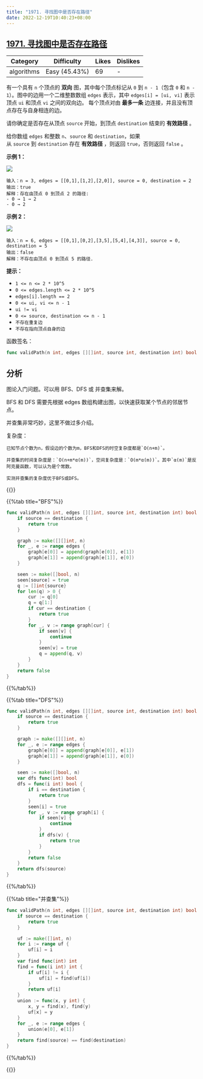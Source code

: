 ```yaml
---
title: "1971. 寻找图中是否存在路径"
date: 2022-12-19T10:40:23+08:00
---
```


## [1971. 寻找图中是否存在路径](https://leetcode.cn/problems/find-if-path-exists-in-graph/description)

| Category   | Difficulty    | Likes | Dislikes |
| ---------- | ------------- | ----- | -------- |
| algorithms | Easy (45.43%) | 69    | -        |

有一个具有 `n` 个顶点的 **双向** 图，其中每个顶点标记从 `0` 到 `n - 1`（包含 `0` 和 `n - 1`）。图中的边用一个二维整数数组 `edges` 表示，其中 `edges[i] = [ui, vi]` 表示顶点 `ui` 和顶点 `vi` 之间的双向边。 每个顶点对由 **最多一条** 边连接，并且没有顶点存在与自身相连的边。

请你确定是否存在从顶点 `source` 开始，到顶点 `destination` 结束的 **有效路径** 。

给你数组 `edges` 和整数 `n`、`source` 和 `destination`，如果从 `source` 到 `destination` 存在 **有效路径** ，则返回 `true`，否则返回 `false` 。

**示例 1：**

![](https://assets.leetcode.com/uploads/2021/08/14/validpath-ex1.png)

```
输入：n = 3, edges = [[0,1],[1,2],[2,0]], source = 0, destination = 2
输出：true
解释：存在由顶点 0 到顶点 2 的路径:
- 0 → 1 → 2 
- 0 → 2
```

**示例 2：**

![](https://assets.leetcode.com/uploads/2021/08/14/validpath-ex2.png)

```
输入：n = 6, edges = [[0,1],[0,2],[3,5],[5,4],[4,3]], source = 0, destination = 5
输出：false
解释：不存在由顶点 0 到顶点 5 的路径.
```

**提示：**

- `1 <= n <= 2 * 10^5`
- `0 <= edges.length <= 2 * 10^5`
- `edges[i].length == 2`
- `0 <= ui, vi <= n - 1`
- `ui != vi`
- `0 <= source, destination <= n - 1`
- `不存在重复边`
- `不存在指向顶点自身的边`

函数签名：

```go
func validPath(n int, edges [][]int, source int, destination int) bool
```

## 分析

图论入门问题。可以用 BFS、DFS 或 并查集来解。

BFS 和 DFS 需要先根据 edges 数组构建出图，以快速获取某个节点的邻居节点。

并查集非常巧妙，这里不做过多介绍。

复杂度：

```text
已知节点个数为n，假设边的个数为m，BFS和DFS的时空复杂度都是`O(n+m)`。

并查集的时间复杂度是：`O(n+m*α(m))`，空间复杂度是：`O(m*α(m))`。其中`α(m)`是反阿克曼函数，可以认为是个常数。

实测并查集的复杂度优于BFS或DFS。
```

{{<tabs>}}

{{%tab title="BFS"%}}

```go
func validPath(n int, edges [][]int, source int, destination int) bool {
	if source == destination {
		return true
	}

	graph := make([][]int, n)
	for _, e := range edges {
		graph[e[0]] = append(graph[e[0]], e[1])
		graph[e[1]] = append(graph[e[1]], e[0])
	}

	seen := make([]bool, n)
	seen[source] = true
	q := []int{source}
	for len(q) > 0 {
		cur := q[0]
		q = q[1:]
		if cur == destination {
			return true
		}
		for _, v := range graph[cur] {
			if seen[v] {
				continue
			}
			seen[v] = true
			q = append(q, v)
		}
	}
	return false
}

```

{{%/tab%}}

{{%tab title="DFS"%}}

```go
func validPath(n int, edges [][]int, source int, destination int) bool {
	if source == destination {
		return true
	}

	graph := make([][]int, n)
	for _, e := range edges {
		graph[e[0]] = append(graph[e[0]], e[1])
		graph[e[1]] = append(graph[e[1]], e[0])
	}

	seen := make([]bool, n)
	var dfs func(int) bool
	dfs = func(i int) bool {
		if i == destination {
			return true
		}
		seen[i] = true
		for _, v := range graph[i] {
			if seen[v] {
				continue
			}
			if dfs(v) {
				return true
			}
		}
		return false
	}
	return dfs(source)
}
```

{{%/tab%}}

{{%tab title="并查集"%}}

```go
func validPath(n int, edges [][]int, source int, destination int) bool {
	if source == destination {
		return true
	}

	uf := make([]int, n)
	for i := range uf {
		uf[i] = i
	}
	var find func(int) int
	find = func(i int) int {
		if uf[i] != i {
			uf[i] = find(uf[i])
		}
		return uf[i]
	}
	union := func(x, y int) {
		x, y = find(x), find(y)
		uf[x] = y
	}
	for _, e := range edges {
		union(e[0], e[1])
	}
	return find(source) == find(destination)
}
```

{{%/tab%}}

{{</tabs>}}
